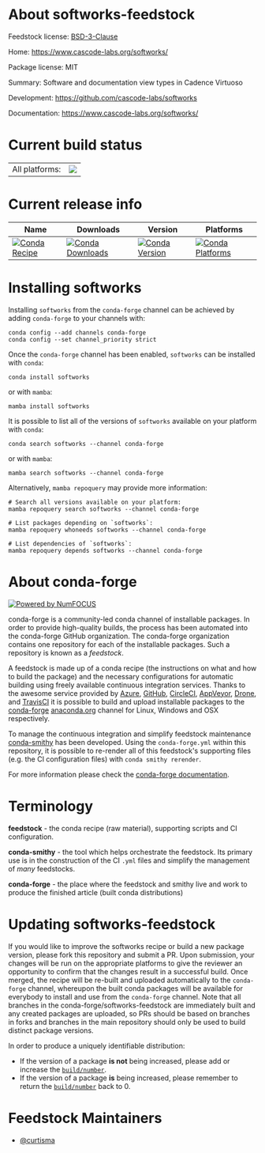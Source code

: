 About softworks-feedstock
=========================

Feedstock license: [BSD-3-Clause](https://github.com/conda-forge/softworks-feedstock/blob/main/LICENSE.txt)

Home: https://www.cascode-labs.org/softworks/

Package license: MIT

Summary: Software and documentation view types in Cadence Virtuoso

Development: https://github.com/cascode-labs/softworks

Documentation: https://www.cascode-labs.org/softworks/

Current build status
====================


<table><tr><td>All platforms:</td>
    <td>
      <a href="https://dev.azure.com/conda-forge/feedstock-builds/_build/latest?definitionId=17038&branchName=main">
        <img src="https://dev.azure.com/conda-forge/feedstock-builds/_apis/build/status/softworks-feedstock?branchName=main">
      </a>
    </td>
  </tr>
</table>

Current release info
====================

| Name | Downloads | Version | Platforms |
| --- | --- | --- | --- |
| [![Conda Recipe](https://img.shields.io/badge/recipe-softworks-green.svg)](https://anaconda.org/conda-forge/softworks) | [![Conda Downloads](https://img.shields.io/conda/dn/conda-forge/softworks.svg)](https://anaconda.org/conda-forge/softworks) | [![Conda Version](https://img.shields.io/conda/vn/conda-forge/softworks.svg)](https://anaconda.org/conda-forge/softworks) | [![Conda Platforms](https://img.shields.io/conda/pn/conda-forge/softworks.svg)](https://anaconda.org/conda-forge/softworks) |

Installing softworks
====================

Installing `softworks` from the `conda-forge` channel can be achieved by adding `conda-forge` to your channels with:

```
conda config --add channels conda-forge
conda config --set channel_priority strict
```

Once the `conda-forge` channel has been enabled, `softworks` can be installed with `conda`:

```
conda install softworks
```

or with `mamba`:

```
mamba install softworks
```

It is possible to list all of the versions of `softworks` available on your platform with `conda`:

```
conda search softworks --channel conda-forge
```

or with `mamba`:

```
mamba search softworks --channel conda-forge
```

Alternatively, `mamba repoquery` may provide more information:

```
# Search all versions available on your platform:
mamba repoquery search softworks --channel conda-forge

# List packages depending on `softworks`:
mamba repoquery whoneeds softworks --channel conda-forge

# List dependencies of `softworks`:
mamba repoquery depends softworks --channel conda-forge
```


About conda-forge
=================

[![Powered by
NumFOCUS](https://img.shields.io/badge/powered%20by-NumFOCUS-orange.svg?style=flat&colorA=E1523D&colorB=007D8A)](https://numfocus.org)

conda-forge is a community-led conda channel of installable packages.
In order to provide high-quality builds, the process has been automated into the
conda-forge GitHub organization. The conda-forge organization contains one repository
for each of the installable packages. Such a repository is known as a *feedstock*.

A feedstock is made up of a conda recipe (the instructions on what and how to build
the package) and the necessary configurations for automatic building using freely
available continuous integration services. Thanks to the awesome service provided by
[Azure](https://azure.microsoft.com/en-us/services/devops/), [GitHub](https://github.com/),
[CircleCI](https://circleci.com/), [AppVeyor](https://www.appveyor.com/),
[Drone](https://cloud.drone.io/welcome), and [TravisCI](https://travis-ci.com/)
it is possible to build and upload installable packages to the
[conda-forge](https://anaconda.org/conda-forge) [anaconda.org](https://anaconda.org/)
channel for Linux, Windows and OSX respectively.

To manage the continuous integration and simplify feedstock maintenance
[conda-smithy](https://github.com/conda-forge/conda-smithy) has been developed.
Using the ``conda-forge.yml`` within this repository, it is possible to re-render all of
this feedstock's supporting files (e.g. the CI configuration files) with ``conda smithy rerender``.

For more information please check the [conda-forge documentation](https://conda-forge.org/docs/).

Terminology
===========

**feedstock** - the conda recipe (raw material), supporting scripts and CI configuration.

**conda-smithy** - the tool which helps orchestrate the feedstock.
                   Its primary use is in the construction of the CI ``.yml`` files
                   and simplify the management of *many* feedstocks.

**conda-forge** - the place where the feedstock and smithy live and work to
                  produce the finished article (built conda distributions)


Updating softworks-feedstock
============================

If you would like to improve the softworks recipe or build a new
package version, please fork this repository and submit a PR. Upon submission,
your changes will be run on the appropriate platforms to give the reviewer an
opportunity to confirm that the changes result in a successful build. Once
merged, the recipe will be re-built and uploaded automatically to the
`conda-forge` channel, whereupon the built conda packages will be available for
everybody to install and use from the `conda-forge` channel.
Note that all branches in the conda-forge/softworks-feedstock are
immediately built and any created packages are uploaded, so PRs should be based
on branches in forks and branches in the main repository should only be used to
build distinct package versions.

In order to produce a uniquely identifiable distribution:
 * If the version of a package **is not** being increased, please add or increase
   the [``build/number``](https://docs.conda.io/projects/conda-build/en/latest/resources/define-metadata.html#build-number-and-string).
 * If the version of a package **is** being increased, please remember to return
   the [``build/number``](https://docs.conda.io/projects/conda-build/en/latest/resources/define-metadata.html#build-number-and-string)
   back to 0.

Feedstock Maintainers
=====================

* [@curtisma](https://github.com/curtisma/)

